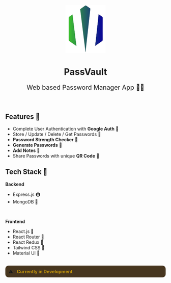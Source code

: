 <div style="width:100%;" align="center">
    <img src="./frontend/public/PassVault_2.png" width="25%" height="150px" alt="PassVault logo">
    <h1 >PassVault</h1>
    <p style="font-size:20px;">Web based Password Manager App 👨‍💼</p>
</div>

<br>

## Features 🚀
- Complete User Authentication with **Google Auth** 🔐
- Store / Update / Delete / Get Passwords 🔑
- **Password Strength Checker** 💪
- **Generate Passwords** 📰
- **Add Notes** 📒
- Share Passwords with unique **QR Code** 🔗

## Tech Stack 🥪
**Backend**
 - Express.js 🚇
 - MongoDB 🍃
<br>

**Frontend**
 - React.js 💫
 - React Router 🎯
 - React Redux 🏪
 - Tailwind CSS 💨
 - Material UI 🔵

<br>
<div style="padding:10px; background:hsl(35, 40%, 20%);border-radius:10px;">
⚠ : <b style="color:hsl(45, 90%, 40%)">Currently in Development</b>
</div>